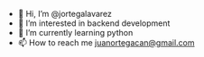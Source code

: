 - 👋 Hi, I’m @jortegalavarez
- 👀 I’m interested in backend development
- 🌱 I’m currently learning python 
- 📫 How to reach me juanortegacan@gmail.com

<!---
jortegalavarez/jortegalavarez is a ✨ special ✨ repository because its `README.md` (this file) appears on your GitHub profile.
You can click the Preview link to take a look at your changes.
--->
